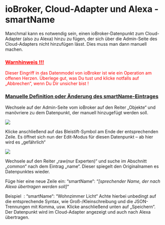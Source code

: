 # ioBroker, Cloud-Adapter und Alexa - smartName

Manchmal kann es notwendig sein, einen ioBroker-Datenpunkt zum Cloud-Adapter (also zu Alexa) hinzu zu fügen, 
der sich über die Admin-Seite des Cloud-Adapters nicht hinzufügen lässt. 
Dies muss man dann manuell machen.

### <span style="color: #ff0000;">**<u>Warnhinweis !!!</u>**</span>

<span style="color: #ff0000;">Dieser Eingriff in das Datenmodel von ioBroker ist wie ein 
Operation am offenen Herzen.</span> <span style="color: #ff0000;">Überlege gut, 
was Du tust und klicke notfalls auf „Abbrechen“, wenn Du Dir unsicher bist !</span>

### **<u>Manuelle Definition oder Änderung des smartName-Eintrages</u>**

Wechsele auf der Admin-Seite vom ioBroker auf den Reiter „Objekte“ und manövriere zu dem Datenpunkt, 
der manuell hinzugefügt werden soll. 

![](img/alexa-and-iobroker-fast-start_alexa_100_smartname_01.jpg)

Klicke anschließend auf das Bleistift-Symbol am Ende der entsprechenden Zeile. 
Es öffnet sich nun der Edit-Modus für diesen Datenpunkt – ab hier wird es „gefährlich“ 

![](img/alexa-and-iobroker-fast-start_alexa_100_smartname_02.jpg)

Wechsele auf den Reiter „raw(nur Experten)“ und suche im Abschnitt „common“ nach dem Eintrag „name“. 
Dieser spiegelt den Originalnamen es Datenpunktes wieder. 

Füge hier eine neue Zeile ein: 
“smartName“: “_[sprechender Name, der nach Alexa übertragen werden soll]_“ 

Beispiel  : “smartName“: “Wohnzimmer Licht“ Achte hierbei unbedingt auf die entsprechende Syntax, 
wie Groß-/Kleinschreibung und die JSON-Trennungen mit Komma, usw. 
Klicke anschließend unten auf „Speichern“. Der Datenpunkt wird im Cloud-Adapter angezeigt und auch nach Alexa übertragen.